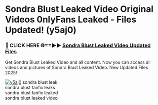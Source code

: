 # Sondra Blust Leaked Video Original Videos 0nlyFans Leaked - Files Updated! (y5aj0)

<h3>🔴 CLICK HERE 🌐==►► <a href="https://tinyurl.com/x26r9saj" rel="nofollow">Sondra Blust Leaked Video Updated Files</a></h3>

Get Sondra Blust Leaked Video and all content. Now you can access all videos and pictures of Sondra Blust Leaked Video. New Updated Files 2025!

[![y5aj0](https://i.imgur.com/LkgZPqh.gif)](https://tinyurl.com/x26r9saj)
sondra blust leak<br>
sondra blust fanfix leaks<br>
sondra blust fanfix leaked<br>
sondra blust leaked video